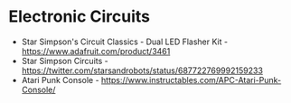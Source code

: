# Electronic Circuits

* Star Simpson's Circuit Classics - Dual LED Flasher Kit - https://www.adafruit.com/product/3461
* Star Simpson Circuits - https://twitter.com/starsandrobots/status/687722769992159233
* Atari Punk Console - https://www.instructables.com/APC-Atari-Punk-Console/